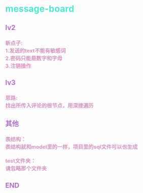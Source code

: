 <head>
<title>README</title>
<h1>message-board</h1>
<style>
d{
color : #b46dcb;
}
d2{
color:#d593c3;
}
h1{
color:rgba(70,231,212,0.96);
}
</style>
</head>

<body>
<d>
    <h2>lv2</h2>
</d>
<d2>
<h3>
新点子:<br>
1.发送的text不能有敏感词<br>
2.密码只能是数字和字母<br>
3.注销操作<br>
</h3>
</d2>

<d>
    <h2>lv3</h2>
</d>

<d2>
<h3>
思路:<br>
找出所传入评论的根节点，用深搜遍历<br>
</h3>
</d2>

<d>
    <h2>其他</h2>
</d>

<d2>
<h3>
表结构：<br>
表结构就和model里的一样，项目里的sql文件可以也生成<br>
<br>
test文件夹：<br>
请忽略那个文件夹<br>
</h3>
</d2>
<d>
<h2>END</h2>
</d>

</body>